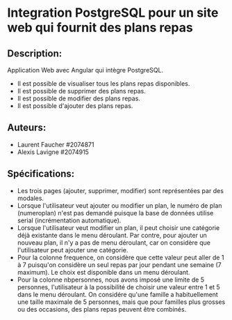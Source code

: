 # Integration PostgreSQL pour un site web qui fournit des plans repas

## Description:
Application Web avec Angular qui intègre PostgreSQL.
- Il est possible de visualiser tous les plans repas disponibles.
- Il est possible de supprimer des plans repas.
- Il est possible de modifier des plans repas.
- Il est possible d'ajouter des plans repas.

## Auteurs:
- Laurent Faucher #2074871
- Alexis Lavigne #2074915

## Spécifications: 
- Les trois pages (ajouter, supprimer, modifier) sont représentées par des modales.
- Lorsque l'utilisateur veut ajouter ou modifier un plan, le numéro de plan (numeroplan) n'est pas demandé puisque la base de données utilise serial (incrémentation automatique).
- Lorsque l'utilisateur veut modifier un plan, il peut choisir une catégorie déjà existante dans le menu déroulant. Par contre, pour ajouter un nouveau plan, il n'y a pas de menu déroulant, car on considère que l'utilisateur peut ajouter une catégorie.
- Pour la colonne frequence, on considère que cette valeur peut aller de 1 à 7 puisqu'on considère un seul repas par jour pendant une semaine (7 maximum). Le choix est disponible dans un menu déroulant.
- Pour la colonne nbpersonnes, nous avons imposé une limite de 5 personnes, l'utilisateur à la possibilité de choisir une valeur entre 1 et 5 dans le menu déroulant. On considére qu'une famille a habituellement une taille maximale de 5 personnes, mais que pour familles plus grosses ou des occasions, des plans repas peuvent être combinés.

